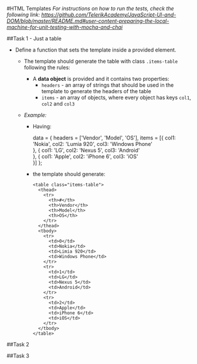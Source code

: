 #HTML Templates
_For instructions on how to run the tests, check the following link: 
https://github.com/TelerikAcademy/JavaScript-UI-and-DOM/blob/master/README.md#user-content-preparing-the-local-machine-for-unit-testing-with-mocha-and-chai_

##Task 1 - Just a table

* Define a function that sets the template inside a provided element.
  * The template should generate the table with class `.items-table` following the rules:
    * A **data object** is provided and it contains two properties:
      * `headers` - an array of strings that should be used in the template to generate the headers of the table
      * `items` - an array of objects, where every object has keys `col1`, `col2` and `col3`
      
      
  * _Example:_
    * Having:
    
        data = {
          headers = ['Vendor', 'Model', 'OS'],
          items = [{
            col1: 'Nokia',
            col2: 'Lumia 920',
            col3: 'Windows Phone'          
          }, {
            col1: 'LG',
            col2: 'Nexus 5',
            col3: 'Android'          
          }, {
            col1: 'Apple',
            col2: 'iPhone 6',
            col3: 'iOS'          
          }]
        }; 
        
        
    * the template should generate:      
      
                  
          <table class="items-table"> 
            <thead>
              <tr>
                <th>#</th>
                <th>Vendor</th>
                <th>Model</th>
                <th>OS</th>
              </tr>
            </thead>
            <tbody>
              <tr>
                <td>0</td>
                <td>Nokia</td> 
                <td>Limia 920</td>
                <td>Windows Phone</td>
              </tr>
              <tr>
                <td>1</td> 
                <td>LG</td>
                <td>Nexus 5</td> 
                <td>Android</td> 
              </tr>
              <tr>
                <td>2</td> 
                <td>Apple</td>
                <td>iPhone 6</td> 
                <td>iOS</td> 
              </tr>
            </tbody>
          </table>
          
          
##Task 2

##Task 3
